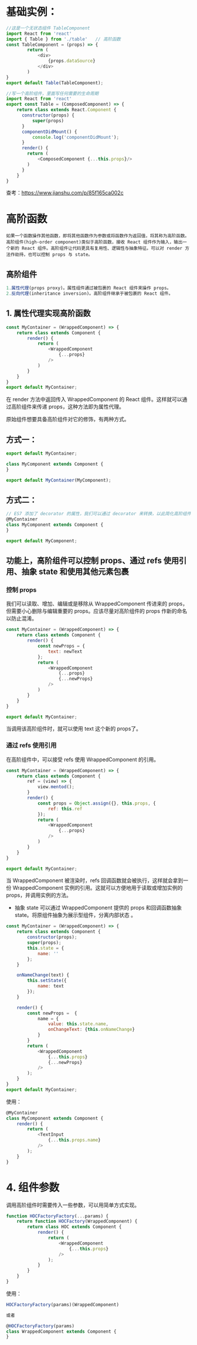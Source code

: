 # 基础实例：
```js
//这是一个无状态组件 TableComponent 
import React from 'react'
import { Table } from './table'   // 高阶函数
const TableComponent = (props) => {
        return (
            <div>
                {props.dataSource}
            </div>
        )
}
export default Table(TableComponent);

//写一个高阶组件，里面写任何需要的生命周期
import React from 'react'
export const Table = (ComposedComponent) => {
    return class extends React.Component {
      constructor(props) {
          super(props)
      }  
      componentDidMount() {
          console.log('componentDidMount');
      }
      render() {
        return (
            <ComposedComponent {...this.props}/>
        )
      }
    }      
}
```

查考：https://www.jianshu.com/p/85f165ca002c
# 高阶函数
```
如果一个函数操作其他函数，即将其他函数作为参数或将函数作为返回值，将其称为高阶函数。
高阶组件(high-order component)类似于高阶函数，接收 React 组件作为输入，输出一个新的 React 组件。高阶组件让代码更具有复用性、逻辑性与抽象特征。可以对 render 方法作劫持，也可以控制 props 与 state。
```

## 高阶组件
```js
1.属性代理(props proxy)。属性组件通过被包裹的 React 组件来操作 props。
2.反向代理(inheritance inversion)。高阶组件继承于被包裹的 React 组件。
```

## 1. 属性代理实现高阶函数
```js
const MyContainer = (WrappedComponent) => {
    return class extends Component {
        render() {
            return (
                <WrappedComponent
                    {...props}
                />
            )
        }
    }
}
export default MyContainer;
```
在 render 方法中返回传入 WrappedComponent 的 React 组件。这样就可以通过高阶组件来传递 props，这种方法即为属性代理。

原始组件想要具备高阶组件对它的修饰，有两种方式。
## 方式一：
```js
export default MyContainer;

class MyComponent extends Component {
}

export default MyContainer(MyComponent);
```

## 方式二：
```js
// ES7 添加了 decorator 的属性，我们可以通过 decorator 来转换，以此简化高阶组件的调用。
@MyContainer
class MyComponent extends Component {
}

export default MyComponent;
```


## 功能上，高阶组件可以控制 props、通过 refs 使用引用、抽象 state 和使用其他元素包裹
### 控制 props
我们可以读取、增加、编辑或是移除从 WrappedComponent 传进来的 props，但需要小心删除与编辑重要的 props。应该尽量对高阶组件的 props 作新的命名以防止混淆。
```js
const MyContainer = (WrappedComponent) => {
    return class extends Component {
        render() {
            const newProps = {
                text: newText
            };
            return (
                <WrappedComponent
                    {...props}
                    {...newProps}
                />
            )
        }
    }
}

export default MyContainer;
```
当调用该高阶组件时，就可以使用 text 这个新的 props了。

### 通过 refs 使用引用
在高阶组件中，可以接受 refs 使用 WrappedComponent 的引用。
```js
const MyContainer = (WrappedComponent) => {
    return class extends Component {
        ref = (view) => {
            view.mentod();
        }
        render() {
            const props = Object.assign({}, this.props, {
                ref: this.ref
            });
            return (
                <WrappedComponent
                    {...props}
                />
            )
        }
    }
}

export default MyContainer;
```
当 WrappedComponent 被渲染时，refs 回调函数就会被执行，这样就会拿到一份 WrappedComponent 实例的引用。这就可以方便地用于读取或增加实例的 props，并调用实例的方法。

* 抽象 state
可以通过 WrappedComponent 提供的 props 和回调函数抽象 state。将原组件抽象为展示型组件，分离内部状态 。
```js
const MyContainer = (WrappedComponent) => {
    return class extends Component {
        constructor(props);
        super(props);
        this.state = {
            name: ''
        };
    }

    onNameChange(text) {
        this.setState({
            name: text
        });
    }

    render() {
        const newProps =  {
            name = {
                value: this.state.name,
                onChangeText: {this.onNameChange}
            }
        }
        return (
            <WrappedComponent
                {...this.props}
                {...newProps}
            />
        );
    }
}
export default MyContainer;
```
使用：
```js
@MyContainer
class MyComponent extends Component {
    render() {
        return (
            <TextInput
                {...this.props.name}
            />
        );
    }
}
```



# 4. 组件参数
调用高阶组件时需要传入一些参数，可以用简单方式实现。
```js
function HOCFactoryFactory(...params) {
    return function HOCFactory(WrappedComponent) {
        return class HOC extends Component {
            render() {
                return (
                    <WrappedComponent 
                        {...this.props}
                    />
                );
            }
        }
    }
}
```
使用：
```js
HOCFactoryFactory(params)(WrappedComponent)

或者

@HOCFactoryFactory(params)
class WrappedComponent extends Component {
}
```

